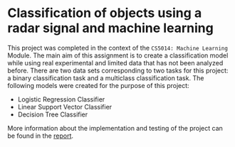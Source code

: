 # Classification of objects using a radar signal and machine learning

This project was completed in the context of the `CS5014: Machine Learning` Module. The main aim of this assignment is to create a classification model while using real experimental and limited data that has not been analyzed before. There are two data sets corresponding to two tasks for this project: a binary classification task and a multiclass classification task. The following models were created for the purpose of this project:
- Logistic Regression Classifier
- Linear Support Vector Classifier
- Decision Tree Classifier

More information about the implementation and testing of the project can be found in the [report](Report.pdf).
